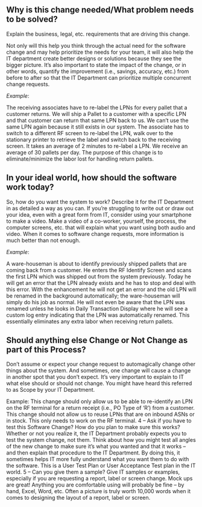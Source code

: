 ## Why is this change needed/What problem needs to be solved?

Explain the business, legal, etc. requirements that are driving this change. 

Not only will this help you think through the actual need for the software change and may help prioritize the needs for your team, it will also help the IT department create better designs or solutions because they see the bigger picture. It’s also important to state the impact of the change, or in other words, quantify the improvement (i.e., savings, accuracy, etc.) from before to after so that the IT Department can prioritize multiple concurrent change requests.


_Example_:

The receiving associates have to re-label the LPNs for every pallet that a customer returns.
We will ship a Pallet to a customer with a specific LPN and that customer can return that same LPN back to us. 
We can’t use the same LPN again because it still exists in our system. The associate has to switch to a 
different RF screen to re-label the LPN, walk over to the stationary printer to retrieve the label and switch 
back to the receiving screen. It takes an average of 2 minutes to re-label a LPN. We receive an average of 30 
pallets per day. The purpose of this change is to eliminate/minimize the labor lost for handling return pallets.

## In your ideal world, how should the software work today?

So, how do you want the system to work? Describe it for the IT Department in as detailed a way as you can.
If you’re struggling to write out or draw out your idea, even with a great form from IT, consider using your 
smartphone to make a video. Make a video of a co-worker, yourself, the process, the computer screens, etc. that 
will explain what you want using both audio and video. When it comes to software change requests, more 
information is much better than not enough.

_Example_:

A ware-houseman is about to identify previously shipped pallets that are coming back from a customer. He enters the RF Identify Screen and scans the first LPN which was shipped out from the system previously. Today he will get an error that the LPN already exists and he has to stop and deal with this error. With the enhancement he will not get an error and the old LPN will be renamed in the background automatically; the ware-houseman will simply do his job as normal. He will not even be aware that the LPN was renamed unless he looks in Daily Transaction Display where he will see a custom log entry indicating that the LPN was automatically renamed. This essentially eliminates any extra labor when receiving return pallets.

## Should anything else Change or Not Change as part of this Process?

Don’t assume or expect your change request to automagically change other things about the system. And sometimes, one change will cause a change in another spot that you don’t expect. It’s very important to explain to IT what else should or should not change. You might have heard this referred to as Scope by your IT Department.

Example:
This change should only allow us to be able to re-identify an LPN on the RF terminal for a return receipt (i.e., PO Type of ‘R’) from a customer. This change should not allow us to reuse LPNs that are on inbound ASNs or in stock. This only needs to work on the RF terminal.
4 – Ask if you have to test this Software Change?
How do you plan to make sure this works? Whether or not you realize it, the IT Department probably expects you to test the system change, not them. Think about how you might test all angles of the new change to make sure it’s what you wanted and that it works – and then explain that procedure to the IT Department. By doing this, it sometimes helps IT more fully understand what you want them to do with the software. This is a User Test Plan or User Acceptance Test plan in the IT world.
5 – Can you give them a sample?
Give IT samples or examples, especially if you are requesting a report, label or screen change. Mock ups are great! Anything you are comfortable using will probably be fine – by hand, Excel, Word, etc. Often a picture is truly worth 10,000 words when it comes to designing the layout of a report, label or screen.
